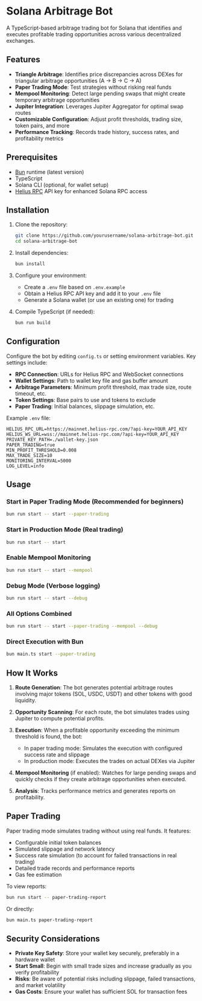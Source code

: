 # Solana Arbitrage Bot

A TypeScript-based arbitrage trading bot for Solana that identifies and executes profitable trading opportunities across various decentralized exchanges.

## Features

- **Triangle Arbitrage**: Identifies price discrepancies across DEXes for triangular arbitrage opportunities (A → B → C → A)
- **Paper Trading Mode**: Test strategies without risking real funds
- **Mempool Monitoring**: Detect large pending swaps that might create temporary arbitrage opportunities
- **Jupiter Integration**: Leverages Jupiter Aggregator for optimal swap routes
- **Customizable Configuration**: Adjust profit thresholds, trading size, token pairs, and more
- **Performance Tracking**: Records trade history, success rates, and profitability metrics

## Prerequisites

- [Bun](https://bun.sh/) runtime (latest version)
- TypeScript
- Solana CLI (optional, for wallet setup)
- [Helius RPC](https://helius.xyz/) API key for enhanced Solana RPC access

## Installation

1. Clone the repository:
   ```bash
   git clone https://github.com/yourusername/solana-arbitrage-bot.git
   cd solana-arbitrage-bot
   ```

2. Install dependencies:
   ```bash
   bun install
   ```

3. Configure your environment:
   - Create a `.env` file based on `.env.example`
   - Obtain a Helius RPC API key and add it to your `.env` file
   - Generate a Solana wallet (or use an existing one) for trading

4. Compile TypeScript (if needed):
   ```bash
   bun run build
   ```

## Configuration

Configure the bot by editing `config.ts` or setting environment variables. Key settings include:

- **RPC Connection**: URLs for Helius RPC and WebSocket connections
- **Wallet Settings**: Path to wallet key file and gas buffer amount
- **Arbitrage Parameters**: Minimum profit threshold, max trade size, route timeout, etc.
- **Token Settings**: Base pairs to use and tokens to exclude
- **Paper Trading**: Initial balances, slippage simulation, etc.

Example `.env` file:

```
HELIUS_RPC_URL=https://mainnet.helius-rpc.com/?api-key=YOUR_API_KEY
HELIUS_WS_URL=wss://mainnet.helius-rpc.com/?api-key=YOUR_API_KEY
PRIVATE_KEY_PATH=./wallet-key.json
PAPER_TRADING=true
MIN_PROFIT_THRESHOLD=0.008
MAX_TRADE_SIZE=10
MONITORING_INTERVAL=5000
LOG_LEVEL=info
```

## Usage

### Start in Paper Trading Mode (Recommended for beginners)

```bash
bun run start -- start --paper-trading
```

### Start in Production Mode (Real trading)

```bash
bun run start -- start
```

### Enable Mempool Monitoring

```bash
bun run start -- start --mempool
```

### Debug Mode (Verbose logging)

```bash
bun run start -- start --debug
```

### All Options Combined

```bash
bun run start -- start --paper-trading --mempool --debug
```

### Direct Execution with Bun

```bash
bun main.ts start --paper-trading
```

## How It Works

1. **Route Generation**: The bot generates potential arbitrage routes involving major tokens (SOL, USDC, USDT) and other tokens with good liquidity.

2. **Opportunity Scanning**: For each route, the bot simulates trades using Jupiter to compute potential profits.

3. **Execution**: When a profitable opportunity exceeding the minimum threshold is found, the bot:
   - In paper trading mode: Simulates the execution with configured success rate and slippage
   - In production mode: Executes the trades on actual DEXes via Jupiter

4. **Mempool Monitoring** (if enabled): Watches for large pending swaps and quickly checks if they create arbitrage opportunities when executed.

5. **Analysis**: Tracks performance metrics and generates reports on profitability.

## Paper Trading

Paper trading mode simulates trading without using real funds. It features:

- Configurable initial token balances
- Simulated slippage and network latency
- Success rate simulation (to account for failed transactions in real trading)
- Detailed trade records and performance reports
- Gas fee estimation

To view reports:

```bash
bun run start -- paper-trading-report
```

Or directly:

```bash
bun main.ts paper-trading-report
```

## Security Considerations

- **Private Key Safety**: Store your wallet key securely, preferably in a hardware wallet
- **Start Small**: Begin with small trade sizes and increase gradually as you verify profitability
- **Risks**: Be aware of potential risks including slippage, failed transactions, and market volatility
- **Gas Costs**: Ensure your wallet has sufficient SOL for transaction fees
